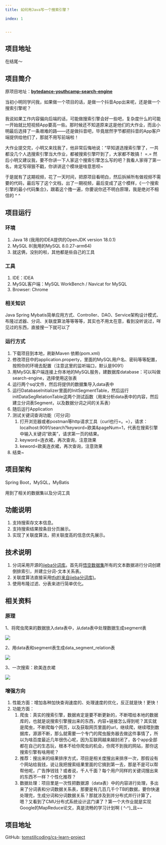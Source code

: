 ```yaml
---
title: 如何用Java写一个搜索引擎？

index: 1


---
```


## 项目地址

在结尾～

## 项目简介
原项目地址：**[bytedance-youthcamp-search-engine](https://github.com/optimjie/bytedance-youthcamp-search-engine)**

当初小明同学问我，如果做一个项目的话，是做一个抖音App出来呢，还是做一个搜索引擎呢？

我说如果工作内容偏向后端的话，可能做搜索引擎会好一些吧，复杂度什么的可能一开始就比短视频App要高一些。那时候还不知道原来这是他们的大作业，而且小明最后选择了一条艰难的路——还是做抖音吧，毕竟居然字节都把抖音的App客户端提供给他们了，那就不用写前端啦！

大作业提交完，小明又来找我了，他非常后悔地说：“早知道选搜索引擎了，一共都没几个人选搜索引擎当大作业，都被搜索引擎吓到了，大家都不敢搞！ =.=  然后小明又建议我，要不你讲一下人家这个搜索引擎怎么写的吧？我看人家得了第一名，肯定写得狠不戳，你讲讲这个模块是啥意思呗~

于是就有了这期视频，花了一天时间，把原项目看明白，然后拆掉所有做视频不需要的代码，最后写了这个文档，出了一期视频，最后变成了这个模样，《一个搜索引擎的最小代码集合》，跟着这个撸一遍，你要说你还不明白原理，我是绝对不相信的  ^ ^

## 项目运行 

### 环境

1. Java 18 (我用的IDEA提供的OpenJDK version 18.0.1)
2. MySQL 8(我用的MySQL 8.0.27-arm64)
3. 就这俩，没别的啦，其他都是些自己的工具

### 工具

1. IDE：IDEA
2. MySQL客户端：MySQL WorkBench / Navicat for MySQL
3. Browser: Chrome

### 相关知识

Java Spring Mybatis简单应用方式、Controller、DAO、Service架构设计模式、布隆过滤器、分词、关联度算法等等等等，其实也不用太在意，看到没听说过，咩见过的东西，直接搜一下就可以了

### 运行方式

1. 下载项目到本地，刷新Maven 依赖(pom.xml)
2. 修改项目中的application.property，里面的MySQL用户名、密码等等配置，按照你的环境去配置（注意这里的监听端口，默认是9091）
3. 用MySQL客户端连接上你本地的MySQL服务，建数据库database：可以叫做search-engine，选择使用这张表
4. 运行两个sql文件，然后将提供的数据集导入data表中
5. 运行DatabaseInitializer里面的InitSegmentTable，然后运行initDataSegRelationTable这两个测试函数（用来分析data表中的内容，然后建立分词表Segment，以及数据分词之间的关系表）
6. 随后运行Application
7. 测试关键词查询功能（可分词）
   1. 打开浏览器或者postman等http请求工具（curl也行=。=），请求：localhost:9091/search?keyword=欧美&pageNum=1，代表在搜索引擎中输入关键词“欧美”，请求第一页的结果。
   2. keyword=连衣裙，再次查询，注意效果
   3. keword=欧美连衣裙，再次查询，注意效果
8. 结束~

## 项目架构

Spring Boot，MySQL，MyBatis

用到了相关的数据集以及分词工具

## 功能说明

1. 支持搜索存文本信息。
3. 支持搜索结果按条目分页展示。
4. 实现了关联度算法，把关联度高的信息优先展示。

## 技术说明

1. 分词采用开源的[jieba分词库](https://github.com/huaban/jieba-analysis)。首先将[悟空数据集](https://wukong-dataset.github.io/wukong-dataset/download.html)所有的文本数据进行分词创建倒排索引，并建立分词-文本关系表。
2. 关联度算法直接采用[tfidf(来自jieba分词库)](https://zh.m.wikipedia.org/zh-cn/Tf-idf)。
3. 使用布隆过滤、分表来进行简单优化。

## 相关资料

### 原理

1、将爬虫爬来的数据放入data表中，从data表中处理数据生成segment表

![](https://images-tomcode-1258913748.cos.ap-guangzhou.myqcloud.com/202207092059326.png)

2、用data表和segment表生成data_segment_relation表

![](https://images-tomcode-1258913748.cos.ap-guangzhou.myqcloud.com/202207092105642.png)

3、一次搜索：欧美连衣裙

![](https://images-tomcode-1258913748.cos.ap-guangzhou.myqcloud.com/202207092106786.png)

### 增强方向

1. 性能方面：增加各种加快查询速度的、处理速度的优化，反正就是快！更快！
2. 功能方面：
   1. 爬虫：真实的搜索引擎，数据肯定是要不断更新的，不断喂给本地的数据库的，也就是说搜索引擎搜出来的东西，内容+链接怎么得到呢？其实就是爬虫，不断爬每个网页，以及获取网页里面的url，继续爬，继续喂到数据库，源源不断，那么就需要一个专门的爬虫服务器去做这件事情了，所以为啥百度最近几年很伤心呢，因为互联网越来越封闭了，各个app全部都在自己的生态玩，根本不给你爬虫的机会，你爬不到我的网站，那你这搜索引擎有啥用呢？
   2. 推荐：搜出来的结果排序方式，项目是相关度搜出来排序一次，那假设有个网站给我钱，说让我把搜索结果里面的它搞到第一去，那是不是可以帮帮他呢，广告挣钱钱？或者说，千人千面？每个用户同样的关键词搜出来的东西不一样？个性化推荐？
   3. 数据处理：项目里是一次性把数据源（data表）中的内容进行处理，多出来了分词表和分词数据关系表，那要是有几百几千个TB的数据，要你快速处理完，生成分词和分词数据关系？那就涉及到并分布式并行计算了，嗯？又看到了CMU分布式系统设计这门课了？第一个大作业就是实现Google的MapReduce论文，真是流畅的学习计划啊 ( ^‐^)_且~~

## 项目地址

GitHub: [tomstillcoding/cs-learn-project](https://github.com/tomstillcoding/cs-learn-project/tree/main/search-project)